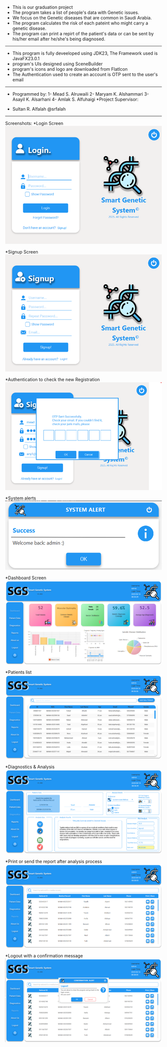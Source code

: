 * This is our graduation project
* The program takes a list of people's data with Genetic issues.
* We focus on the Genetic diseases that are common in Saudi Arabia.
* The program calculates the risk of each pateint who might carry a genetic disease.
* The program can print a repirt of the patient's data or can be sent by his/her email after he/she's being diagnosed.
---
* This program is fully deveeloped using JDK23, The Framework used is JavaFX23.0.1
* program's UIs designed using SceneBuilder
* program's icons and logo are downloaded from FlatIcon
* The Authentication used to create an account is OTP sent to the user's email
---
* Programmed by:
  1- Mead S. Alruwaili
  2- Maryam K. Alshammari
  3- Asayil K. Alsarhani
  4- Amlak S. Alfuhaigi
*Project Supervisor:
- Sultan R. Alfalah  @srfalah

---
Screenshots:
*Login Screen
![Alt text](https://raw.githubusercontent.com/Mead47c/Smart-_Genetic-_System/main/src/main/resources/screenshots/login-screen.png)

*Signup Screen
![Alt text](https://raw.githubusercontent.com/Mead47c/Smart-_Genetic-_System/main/src/main/resources/screenshots/signup-screen.png)

*Authentication to check the new Registration
![Alt text](https://raw.githubusercontent.com/Mead47c/Smart-_Genetic-_System/main/src/main/resources/screenshots/auth.png)

*System alerts
![Alt text](https://raw.githubusercontent.com/Mead47c/Smart-_Genetic-_System/main/src/main/resources/screenshots/system-alert.png)

*Dashboard Screen
![Alt text](https://raw.githubusercontent.com/Mead47c/Smart-_Genetic-_System/main/src/main/resources/screenshots/dashboard.png)

*Patients list
![Alt text](https://raw.githubusercontent.com/Mead47c/Smart-_Genetic-_System/main/src/main/resources/screenshots/patients.png)

*Diagnostics & Analysis
![Alt text](https://raw.githubusercontent.com/Mead47c/Smart-_Genetic-_System/main/src/main/resources/screenshots/diagnostics.png)

*Print or send the report after analysis process
![Alt text](https://raw.githubusercontent.com/Mead47c/Smart-_Genetic-_System/main/src/main/resources/screenshots/reports.png)

*Logout with a confirmation message
![Alt text](https://raw.githubusercontent.com/Mead47c/Smart-_Genetic-_System/main/src/main/resources/screenshots/logout.png)